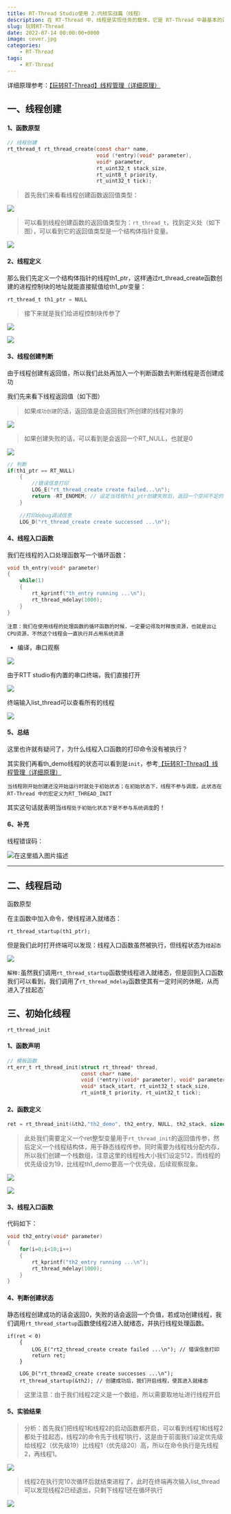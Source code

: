 ```yaml
---
title: RT-Thread Studio使用 2.内核实战篇（线程）
description: 在 RT-Thread 中，线程是实现任务的载体，它是 RT-Thread 中最基本的调度单位，它描述了一个任务执行的运行环境，也描述了这个任务所处的优先等级，重要的任务可设置相对较高的优先级，非重要的任务可以设置较低的优先级，不同的任务还可以设置相同的优先级，轮流运行。
slug: 玩转RT-Thread
date: 2022-07-14 00:00:00+0000
image: cover.jpg
categories:
    - RT-Thread
tags:
    - RT-Thread
---
```


详细原理参考：[【玩转RT-Thread】线程管理（详细原理）](https://blog.csdn.net/qq_56914146/article/details/124141250)


## 一、线程创建

#### 1、函数原型

```c
// 线程创建
rt_thread_t rt_thread_create(const char* name,
							 void (*entry)(void* parameter),
							 void* parameter,
							 rt_uint32_t stack_size,
							 rt_uint8_t priority,
							 rt_uint32_t tick);
```

> 首先我们来看看线程创建函数返回值类型：

![](https://img-blog.csdnimg.cn/de83fe0a4aad4ffe9989eacdf86e96df.png)


> 可以看到线程创建函数的返回值类型为：`rt_thread_t`，找到定义处（如下图），可以看到它的返回值类型是一个结构体指针变量。

![](https://img-blog.csdnimg.cn/1dfc5d7964484cae9cc44d8067ffcdd0.png)


#### 2、线程定义

那么我们先定义一个结构体指针的线程th1_ptr，这样通过rt_thread_create函数创建的进程控制块的地址就能直接赋值给th1_ptr变量：

```c
rt_thread_t th1_ptr = NULL
```

> 接下来就是我们给进程控制块传参了

![](https://img-blog.csdnimg.cn/90d481586b964d01958c9a14a2bd4695.png)


![](https://img-blog.csdnimg.cn/7f39dba639bb4c5faeed06524f57a60d.png)


#### 3、线程创建判断

由于线程创建有返回值，所以我们此处再加入一个判断函数去判断线程是否创建成功

我们先来看下线程返回值（如下图）

> 如果`成功创建`的话，返回值是会返回我们所创建的线程对象的

![](https://img-blog.csdnimg.cn/b19a07990b2240728d423f2c7064d47c.png)


> 如果创建失败的话，可以看到是会返回一个RT_NULL，也就是0

![](https://img-blog.csdnimg.cn/faf3ad30a6f046638db1c77a0c8275a4.png)



```c
// 判断	
if(th1_ptr == RT_NULL)
    {
        //错误信息打印
        LOG_E("rt_thread_create create failed...\n");
    	return -RT_ENOMEM; // 设定当线程th1_ptr创建失败后，返回一个空间不足的标志
    }
    
    //打印debug调试信息
    LOG_D("rt_thread_create create successed ...\n");
```



#### 4、线程入口函数

我们在线程的入口处理函数写一个循环函数：

```c
void th_entry(void* parameter)
{
    while(1)
    {
        rt_kprintf("th_entry running ...\n");
        rt_thread_mdelay(1000);
    }
}
```

`注意：我们在使用线程的处理函数的循环函数的时候，一定要记得及时释放资源，也就是出让CPU资源，不然这个线程会一直执行并占用系统资源`

* 编译，串口观察

![](https://img-blog.csdnimg.cn/4c5556830c644e48bfa76008218fb680.png)


由于RTT studio有内置的串口终端，我们直接打开

![](https://img-blog.csdnimg.cn/cd4fd4b573c0421a88a73d9f8e7160dd.png)


终端输入list_thread可以查看所有的线程

![](https://img-blog.csdnimg.cn/edae1f6480c54759915145477406f17d.png)




#### 5、总结

这里也许就有疑问了，为什么线程入口函数的打印命令没有被执行？

其实我们再看th_demo线程的状态可以看到是`init`，参考[【玩转RT-Thread】线程管理（详细原理）](https://blog.csdn.net/qq_56914146/article/details/124141250)

`当线程刚开始创建还没开始运行时就处于初始状态；在初始状态下，线程不参与调度。此状态在RT-Thread 中的宏定义为RT_THREAD_INIT`

其实这句话就表明当`线程处于初始化状态下是不参与系统调度`的！

#### 6、补充

线程错误码：

![在这里插入图片描述](https://img-blog.csdnimg.cn/f32f5440cb604b2d8eea4a4546d977b0.png)



---

## 二、线程启动

函数原型

在主函数中加入命令，使线程进入就绪态：

```
rt_thread_startup(th1_ptr); 
```

但是我们此时打开终端可以发现：线程入口函数虽然被执行，但线程状态为`挂起态`

![](https://img-blog.csdnimg.cn/f5f40f386046488f89e56ab8ee8db6d4.png)


`解释:`虽然我们调用`rt_thread_startup`函数使线程进入就绪态，但是回到入口函数我们可以看到，我们调用了`rt_thread_mdelay`函数使其有一定时间的休眠，从而进入了挂起态`

## 三、初始化线程
`rt_thread_init`

#### 1、函数声明

```c
// 模板函数
rt_err_t rt_thread_init(struct rt_thread* thread,
					    const char* name,
						void (*entry)(void* parameter), void* parameter,
						void* stack_start, rt_uint32_t stack_size,
						rt_uint8_t priority, rt_uint32_t tick);
```

#### 2、函数定义

```c
ret = rt_thread_init(&th2,"th2_demo", th2_entry, NULL, th2_stack, sizeof(th2_stack), 19, 5);
```

> 此处我们需要定义一个ret整型变量用于`rt_thread_init`的返回值传参，然后定义一个线程结构体，用于静态线程传参。同时需要为线程栈分配内存，所以我们创建一个栈数组，注意这里的线程栈大小我们设定512，而线程的优先级设为19，比线程th1_demo要高一个优先级，后续观察现象。

![](https://img-blog.csdnimg.cn/b7ce209e742948a398d235d4fd799279.png)


![](https://img-blog.csdnimg.cn/06a57b94d88c4cdf97f9a431d1578862.png)


#### 3、线程入口函数

代码如下：

```c
void th2_entry(void* parameter)
{
    for(i=0;i<10;i++)
    {
        rt_kprintf("th2_entry running ...\n");
        rt_thread_mdelay(1000);
    }
}
```

#### 4、判断创建状态

静态线程创建成功的话会返回0，失败的话会返回一个负值，若成功创建线程，我们调用`rt_thread_startup`函数使线程2进入就绪态，并执行线程处理函数。

```
if(ret < 0)
    {
        LOG_E("rt2_thread_create create failed ...\n"); // 错误信息打印
        return ret;
    }
    
    LOG_D("rt_thread2_create create successes ...\n"); 
    rt_thread_startup(&th2); // 创建成功后，我们开启线程，使其进入就绪态
```

> 这里注意：由于我们线程2定义是一个数组，所以需要取地址进行线程开启

#### 5、实验结果

> 分析：首先我们把线程1和线程2的启动函数都开启，可以看到线程1和线程2都处于挂起态，线程2的命令先于线程1执行，这是由于前面我们设定优先级给线程2（优先级19）比线程1（优先级20）高，所以在命令执行是先线程2，再线程1。

![](https://img-blog.csdnimg.cn/861754f210a74896a6d63d20fbb629f0.png)


> 线程2在执行完10次循环后就结束进程了，此时在终端再次输入list_thread可以发现线程2已经退出，只剩下线程1还在循环执行

![](https://img-blog.csdnimg.cn/85333e4d1b1942d6a59b10e528797ecc.png)



